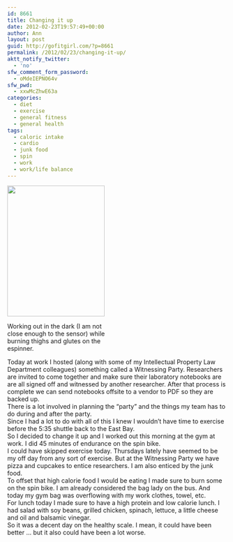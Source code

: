 ```yaml
---
id: 8661
title: Changing it up
date: 2012-02-23T19:57:49+00:00
author: Ann
layout: post
guid: http://gofitgirl.com/?p=8661
permalink: /2012/02/23/changing-it-up/
aktt_notify_twitter:
  - 'no'
sfw_comment_form_password:
  - oMdeIEPNO64v
sfw_pwd:
  - xxwMcZhwE63a
categories:
  - diet
  - exercise
  - general fitness
  - general health
tags:
  - caloric intake
  - cardio
  - junk food
  - spin
  - work
  - work/life balance
---
```

<div id="attachment_8679" style="width: 233px" class="wp-caption alignleft">
  <a href="http://gofitgirl.com/blog/wp-content/uploads/2012/02/endurance-am-spin_2.jpg"><img class="size-medium wp-image-8679" title="endurance am spin_2" src="http://gofitgirl.com/blog/wp-content/uploads/2012/02/endurance-am-spin_2-223x300.jpg" alt="" width="223" height="300" /></a>
  
  <p class="wp-caption-text">
    Working out in the dark (I am not close enough to the sensor) while burning thighs and glutes on the espinner.
  </p>
</div>

  
Today at work I hosted (along with some of my Intellectual Property Law Department colleagues) something called a Witnessing Party. Researchers are invited to come together and make sure their laboratory notebooks are are all signed off and witnessed by another researcher. After that process is complete we can send notebooks offsite to a vendor to PDF so they are backed up.  
There is a lot involved in planning the &#8220;party&#8221; and the things my team has to do during and after the party.  
Since I had a lot to do with all of this I knew I wouldn&#8217;t have time to exercise before the 5:35 shuttle back to the East Bay.  
So I decided to change it up and I worked out this morning at the gym at work. I did 45 minutes of endurance on the spin bike.  
I could have skipped exercise today. Thursdays lately have seemed to be my off day from any sort of exercise. But at the Witnessing Party we have pizza and cupcakes to entice researchers. I am also enticed by the junk food.  
To offset that high calorie food I would be eating I made sure to burn some on the spin bike. I am already considered the bag lady on the bus. And today my gym bag was overflowing with my work clothes, towel, etc.  
For lunch today I made sure to have a high protein and low calorie lunch. I had salad with soy beans, grilled chicken, spinach, lettuce, a little cheese and oil and balsamic vinegar.  
So it was a decent day on the healthy scale. I mean, it could have been better &#8230; but it also could have been a lot worse.